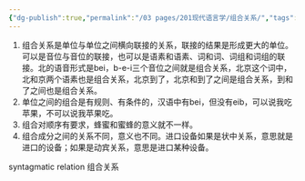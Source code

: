 ```yaml
---
{"dg-publish":true,"permalink":"/03 pages/201现代语言学/组合关系/","tags":["语言学"],"created":"2024-11-30T21:00:52.014+08:00","updated":"2025-03-02T15:21:50.455+08:00"}
---
```


1. 组合关系是单位与单位之间横向联接的关系，联接的结果是形成更大的单位。可以是音位与音位的联接，也可以是语素和语素、词和词、词组和词组的联接。北的语音形式是bei，b-e-i三个音位之间就是组合关系，北京这个词中，北和京两个语素也是组合关系，北京到了，北京和到了之间是组合关系，到和了之间也是组合关系。
2. 单位之间的组合是有规则、有条件的，汉语中有bei，但没有eib，可以说我吃苹果，不可以说我苹果吃。
3. 组合对顺序有要求，蜂蜜和蜜蜂的意义就不一样。
4. 组合成分之间的关系不同，意义也不同。进口设备如果是状中关系，意思就是进口的设备；如果是动宾关系，意思是进口某种设备。


syntagmatic relation 组合关系 